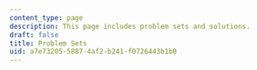 ```yaml
---
content_type: page
description: This page includes problem sets and solutions.
draft: false
title: Problem Sets
uid: a7e73205-5887-4af2-b241-f0726443b1b0
---
```

